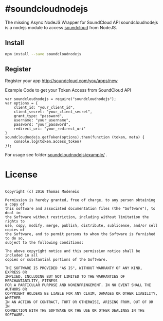 #soundcloudnodejs
================

The missing Async NodeJS Wrapper for SoundCloud API
soundcloudnodejs is a nodejs module to access [soundcloud](https://www.soundcloud.com) from NodeJS.

## Install
```bash
npm install --save soundcloudnodejs
```

## Register
Register your app http://soundcloud.com/you/apps/new


Example Code to get your Token Access from SoundCloud API
```
var soundcloudnodejs = require("soundcloudnodejs");
var options = {
    client_id: "your_client_id",
    client_secret: "your_client_secret",
    grant_type: "password",
    username: "your_username",
    password: "your_password",
    redirect_uri: "your_redirect_uri"
}
soundcloudnodejs.getToken(options).then(function (token, meta) {
    console.log(token.access_token)
});

```

For usage see folder [soundcloudnodejs/example/](https://github.com/thomasmodeneis/soundcloudnodejs/tree/master/example) .


# License

```The MIT License (MIT)

Copyright (c) 2016 Thomas Modeneis

Permission is hereby granted, free of charge, to any person obtaining a copy of
this software and associated documentation files (the "Software"), to deal in
the Software without restriction, including without limitation the rights to
use, copy, modify, merge, publish, distribute, sublicense, and/or sell copies of
the Software, and to permit persons to whom the Software is furnished to do so,
subject to the following conditions:

The above copyright notice and this permission notice shall be included in all
copies or substantial portions of the Software.

THE SOFTWARE IS PROVIDED "AS IS", WITHOUT WARRANTY OF ANY KIND, EXPRESS OR
IMPLIED, INCLUDING BUT NOT LIMITED TO THE WARRANTIES OF MERCHANTABILITY, FITNESS
FOR A PARTICULAR PURPOSE AND NONINFRINGEMENT. IN NO EVENT SHALL THE AUTHORS OR
COPYRIGHT HOLDERS BE LIABLE FOR ANY CLAIM, DAMAGES OR OTHER LIABILITY, WHETHER
IN AN ACTION OF CONTRACT, TORT OR OTHERWISE, ARISING FROM, OUT OF OR IN
CONNECTION WITH THE SOFTWARE OR THE USE OR OTHER DEALINGS IN THE SOFTWARE.
```